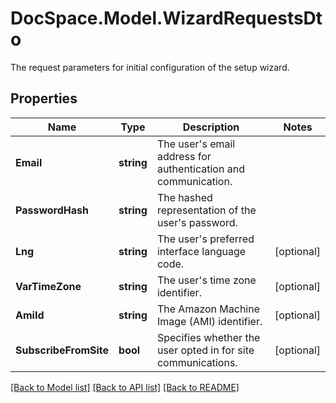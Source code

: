 # DocSpace.Model.WizardRequestsDto
The request parameters for initial configuration of the setup wizard.

## Properties

Name | Type | Description | Notes
------------ | ------------- | ------------- | -------------
**Email** | **string** | The user&#39;s email address for authentication and communication. | 
**PasswordHash** | **string** | The hashed representation of the user&#39;s password. | 
**Lng** | **string** | The user&#39;s preferred interface language code. | [optional] 
**VarTimeZone** | **string** | The user&#39;s time zone identifier. | [optional] 
**AmiId** | **string** | The Amazon Machine Image (AMI) identifier. | [optional] 
**SubscribeFromSite** | **bool** | Specifies whether the user opted in for site communications. | [optional] 

[[Back to Model list]](../README.md#documentation-for-models) [[Back to API list]](../README.md#documentation-for-api-endpoints) [[Back to README]](../README.md)

